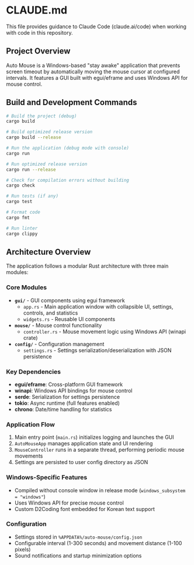 # CLAUDE.md

This file provides guidance to Claude Code (claude.ai/code) when working with code in this repository.

## Project Overview

Auto Mouse is a Windows-based "stay awake" application that prevents screen timeout by automatically moving the mouse cursor at configured intervals. It features a GUI built with egui/eframe and uses Windows API for mouse control.

## Build and Development Commands

```bash
# Build the project (debug)
cargo build

# Build optimized release version
cargo build --release

# Run the application (debug mode with console)
cargo run

# Run optimized release version
cargo run --release

# Check for compilation errors without building
cargo check

# Run tests (if any)
cargo test

# Format code
cargo fmt

# Run linter
cargo clippy
```

## Architecture Overview

The application follows a modular Rust architecture with three main modules:

### Core Modules
- **`gui/`** - GUI components using egui framework
  - `app.rs` - Main application window with collapsible UI, settings, controls, and statistics
  - `widgets.rs` - Reusable UI components
- **`mouse/`** - Mouse control functionality
  - `controller.rs` - Mouse movement logic using Windows API (winapi crate)
- **`config/`** - Configuration management
  - `settings.rs` - Settings serialization/deserialization with JSON persistence

### Key Dependencies
- **egui/eframe**: Cross-platform GUI framework
- **winapi**: Windows API bindings for mouse control
- **serde**: Serialization for settings persistence
- **tokio**: Async runtime (full features enabled)
- **chrono**: Date/time handling for statistics

### Application Flow
1. Main entry point (`main.rs`) initializes logging and launches the GUI
2. `AutoMouseApp` manages application state and UI rendering
3. `MouseController` runs in a separate thread, performing periodic mouse movements
4. Settings are persisted to user config directory as JSON

### Windows-Specific Features
- Compiled without console window in release mode (`windows_subsystem = "windows"`)
- Uses Windows API for precise mouse control
- Custom D2Coding font embedded for Korean text support

### Configuration
- Settings stored in `%APPDATA%/auto-mouse/config.json`
- Configurable interval (1-300 seconds) and movement distance (1-100 pixels)
- Sound notifications and startup minimization options